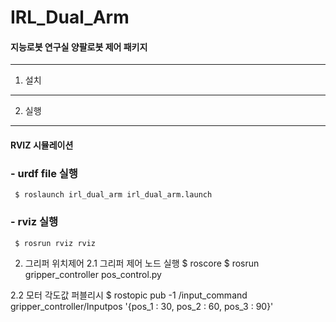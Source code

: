 # IRL_Dual_Arm
#### 지능로봇 연구실 양팔로봇 제어 패키지
---------------------------------------
1. 설치
-------

2. 실행
-------
#### RVIZ 시뮬레이션 
### - urdf file 실행
<pre><code> $ roslaunch irl_dual_arm irl_dual_arm.launch </code></pre>
### - rviz 실행
<pre><code> $ rosrun rviz rviz</code></pre>


2. 그리퍼 위치제어
2.1 그리퍼 제어 노드 실행
$ roscore
$ rosrun gripper_controller pos_control.py


2.2 모터 각도값 퍼블리시
$ rostopic pub -1 /input_command gripper_controller/Inputpos '{pos_1 : 30, pos_2 : 60, pos_3 : 90}'


